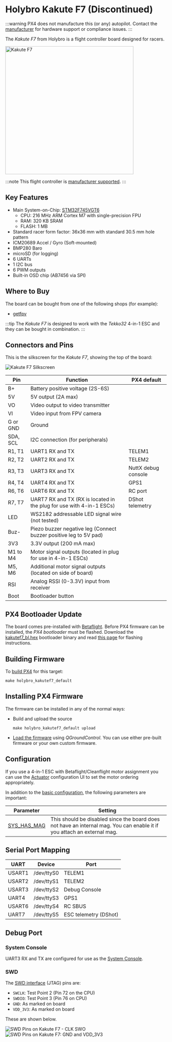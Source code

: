 # Holybro Kakute F7 (Discontinued)

<Badge type="error" text="Discontinued" />

:::warning PX4 does not manufacture this (or any) autopilot. Contact the [manufacturer](https://holybro.com/) for hardware support or compliance issues.
:::

The _Kakute F7_ from Holybro is a flight controller board designed for racers.

<img src="../../assets/flight_controller/kakutef7/board.jpg" width="400px" title="Kakute F7" />

:::note
This flight controller is [manufacturer supported](../flight_controller/autopilot_manufacturer_supported.md).
:::

## Key Features

- Main System-on-Chip: [STM32F745VGT6](https://www.st.com/en/microcontrollers-microprocessors/stm32f745vg.html)
  - CPU: 216 MHz ARM Cortex M7 with single-precision FPU
  - RAM: 320 KB SRAM
  - FLASH: 1 MB
- Standard racer form factor: 36x36 mm with standard 30.5 mm hole pattern
- ICM20689 Accel / Gyro (Soft-mounted)
- BMP280 Baro
- microSD (for logging)
- 6 UARTs
- 1 I2C bus
- 6 PWM outputs
- Built-in OSD chip (AB7456 via SPI)

## Where to Buy

The board can be bought from one of the following shops (for example):

- [getfpv](https://www.getfpv.com/holybro-kakute-f7-tekko32-f3-metal-65a-4-in-1-esc-combo.html)

:::tip
The _Kakute F7_ is designed to work with the _Tekko32_ 4-in-1 ESC and they can be bought in combination.
:::

## Connectors and Pins

This is the silkscreen for the _Kakute F7_, showing the top of the board:

![Kakute F7 Silkscreen](../../assets/flight_controller/kakutef7/silk.png)

| Pin      | Function                                                             | PX4 default         |
| -------- | -------------------------------------------------------------------- | ------------------- |
| B+       | Battery positive voltage (2S-6S)                                     |                     |
| 5V       | 5V output (2A max)                                                   |                     |
| VO       | Video output to video transmitter                                    |                     |
| VI       | Video input from FPV camera                                          |                     |
| G or GND | Ground                                                               |                     |
| SDA, SCL | I2C connection (for peripherals)                                     |                     |
| R1, T1   | UART1 RX and TX                                                      | TELEM1              |
| R2, T2   | UART2 RX and TX                                                      | TELEM2              |
| R3, T3   | UART3 RX and TX                                                      | NuttX debug console |
| R4, T4   | UART4 RX and TX                                                      | GPS1                |
| R6, T6   | UART6 RX and TX                                                      | RC port             |
| R7, T7   | UART7 RX and TX (RX is located in the plug for use with 4-in-1 ESCs) | DShot telemetry     |
| LED      | WS2182 addressable LED signal wire (not tested)                      |                     |
| Buz-     | Piezo buzzer negative leg (Connect buzzer positive leg to 5V pad)    |                     |
| 3V3      | 3.3V output (200 mA max)                                             |                     |
| M1 to M4 | Motor signal outputs (located in plug for use in 4-in-1 ESCs)        |                     |
| M5, M6   | Additional motor signal outputs (located on side of board)           |                     |
| RSI      | Analog RSSI (0-3.3V) input from receiver                             |                     |
| Boot     | Bootloader button                                                    |                     |

<a id="bootloader"></a>

## PX4 Bootloader Update

The board comes pre-installed with [Betaflight](https://github.com/betaflight/betaflight/wiki). Before PX4 firmware can be installed, the _PX4 bootloader_ must be flashed. Download the [kakutef7_bl.hex](https://github.com/PX4/PX4-user_guide/raw/main/assets/flight_controller/kakutef7/kakutef7_bl_0b3fbe2da0.hex) bootloader binary and read [this page](../advanced_config/bootloader_update_from_betaflight.md) for flashing instructions.

## Building Firmware

To [build PX4](../dev_setup/building_px4.md) for this target:

```
make holybro_kakutef7_default
```

## Installing PX4 Firmware

The firmware can be installed in any of the normal ways:

- Build and upload the source
  ```
  make holybro_kakutef7_default upload
  ```
- [Load the firmware](../config/firmware.md) using _QGroundControl_. You can use either pre-built firmware or your own custom firmware.

## Configuration

If you use a 4-in-1 ESC with Betaflight/Cleanflight motor assignment you can use the [Actuator](../config/actuators.md) configuration UI to set the motor ordering appropriately.

In addition to the [basic configuration](../config/README.md), the following parameters are important:

| Parameter                                                              | Setting                                                                                                                 |
| ---------------------------------------------------------------------- | ----------------------------------------------------------------------------------------------------------------------- |
| [SYS_HAS_MAG](../advanced_config/parameter_reference.md#SYS_HAS_MAG) | This should be disabled since the board does not have an internal mag. You can enable it if you attach an external mag. |

## Serial Port Mapping

| UART   | Device     | Port                  |
| ------ | ---------- | --------------------- |
| USART1 | /dev/ttyS0 | TELEM1                |
| USART2 | /dev/ttyS1 | TELEM2                |
| USART3 | /dev/ttyS2 | Debug Console         |
| UART4  | /dev/ttyS3 | GPS1                  |
| USART6 | /dev/ttyS4 | RC SBUS               |
| UART7  | /dev/ttyS5 | ESC telemetry (DShot) |

<!-- Note: Got ports using https://github.com/PX4/PX4-user_guide/pull/672#issuecomment-598198434 -->

## Debug Port

### System Console

UART3 RX and TX are configured for use as the [System Console](../debug/system_console.md).

### SWD

The [SWD interface](../debug/swd_debug.md) (JTAG) pins are:

- `SWCLK`: Test Point 2 (Pin 72 on the CPU)
- `SWDIO`: Test Point 3 (Pin 76 on CPU)
- `GND`: As marked on board
- `VDD_3V3`: As marked on board

These are shown below.

![SWD Pins on Kakute F7 - CLK SWO](../../assets/flight_controller/kakutef7/debug_swd_port.jpg) ![SWD Pins on Kakute F7:  GND and VDD_3V3](../../assets/flight_controller/kakutef7/debug_swd_port_gnd_vcc3_3.jpg)
